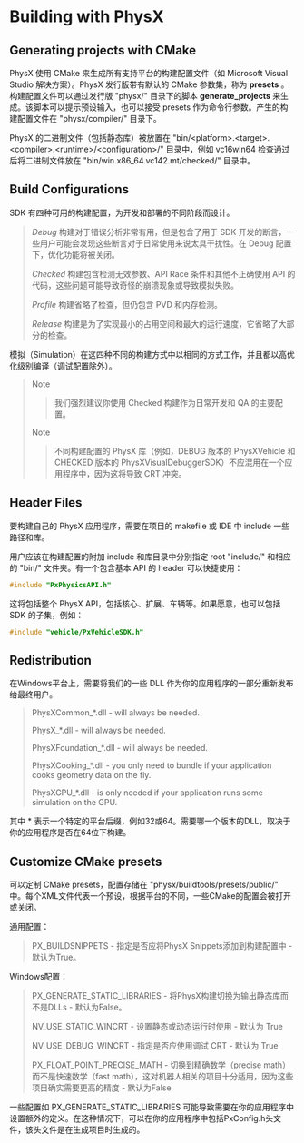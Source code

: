 # Building with PhysX

## Generating projects with CMake

PhysX 使用 CMake 来生成所有支持平台的构建配置文件（如 Microsoft Visual Studio 解决方案）。PhysX 发行版带有默认的 CMake 参数集，称为 **presets** 。构建配置文件可以通过发行版 "physx/" 目录下的脚本 **generate_projects** 来生成。该脚本可以提示预设输入，也可以接受 presets 作为命令行参数。产生的构建配置文件在 "physx/compiler/" 目录下。

PhysX 的二进制文件（包括静态库）被放置在 "bin/\<platform>.\<target>.\<compiler>.\<runtime>/\<configuration>/" 目录中，例如 vc16win64 检查通过后将二进制文件放在 "bin/win.x86_64.vc142.mt/checked/" 目录中。

## Build Configurations

SDK 有四种可用的构建配置，为开发和部署的不同阶段而设计。

> *Debug* 构建对于错误分析非常有用，但是包含了用于 SDK 开发的断言，一些用户可能会发现这些断言对于日常使用来说太具干扰性。在 Debug 配置下，优化功能将被关闭。
>
> *Checked* 构建包含检测无效参数、API Race 条件和其他不正确使用 API 的代码，这些问题可能导致奇怪的崩溃现象或导致模拟失败。
>
> *Profile* 构建省略了检查，但仍包含 PVD 和内存检测。
>
> *Release* 构建是为了实现最小的占用空间和最大的运行速度，它省略了大部分的检查。

模拟（Simulation）在这四种不同的构建方式中以相同的方式工作，并且都以高优化级别编译（调试配置除外）。

> Note
>> 我们强烈建议你使用 Checked 构建作为日常开发和 QA 的主要配置。
>
> Note
>> 不同构建配置的 PhysX 库（例如，DEBUG 版本的 PhysXVehicle 和 CHECKED 版本的 PhysXVisualDebuggerSDK）不应混用在一个应用程序中，因为这将导致 CRT 冲突。

## Header Files

要构建自己的 PhysX 应用程序，需要在项目的 makefile 或 IDE 中 include 一些路径和库。

用户应该在构建配置的附加 include 和库目录中分别指定 root "include/" 和相应的 "bin/" 文件夹。有一个包含基本 API 的 header 可以快捷使用：

```cpp
#include "PxPhysicsAPI.h"
```

这将包括整个 PhysX API，包括核心、扩展、车辆等。如果愿意，也可以包括 SDK 的子集，例如：

```cpp
#include "vehicle/PxVehicleSDK.h"
```

## Redistribution

在Windows平台上，需要将我们的一些 DLL 作为你的应用程序的一部分重新发布给最终用户。

> PhysXCommon_*.dll - will always be needed.
>
> PhysX_*.dll - will always be needed.
>
> PhysXFoundation_*.dll - will always be needed.
>
> PhysXCooking_*.dll - you only need to bundle if your application cooks geometry data on the fly.
>
> PhysXGPU_*.dll - is only needed if your application runs some simulation on the GPU.

其中 * 表示一个特定的平台后缀，例如32或64。需要哪一个版本的DLL，取决于你的应用程序是否在64位下构建。

## Customize CMake presets

可以定制 CMake presets，配置存储在 "physx/buildtools/presets/public/" 中。每个XML文件代表一个预设，根据平台的不同，一些CMake的配置会被打开或关闭。

通用配置：
> PX_BUILDSNIPPETS - 指定是否应将PhysX Snippets添加到构建配置中 - 默认为True。

Windows配置：
> PX_GENERATE_STATIC_LIBRARIES - 将PhysX构建切换为输出静态库而不是DLLs - 默认为False。
>
> NV_USE_STATIC_WINCRT - 设置静态或动态运行时使用 - 默认为 True
>
> NV_USE_DEBUG_WINCRT - 指定是否应使用调试 CRT - 默认为 True
>
> PX_FLOAT_POINT_PRECISE_MATH - 切换到精确数学（precise math）而不是快速数学（fast math），这对机器人相关的项目十分适用，因为这些项目确实需要更高的精度 - 默认为False

一些配置如 PX_GENERATE_STATIC_LIBRARIES 可能导致需要在你的应用程序中设置额外的定义。在这种情况下，可以在你的应用程序中包括PxConfig.h头文件，该头文件是在生成项目时生成的。
